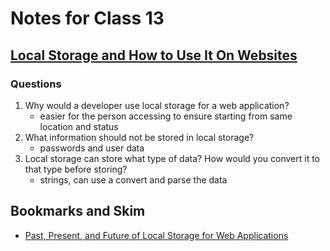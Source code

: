 # Notes for Class 13

## [Local Storage and How to Use It On Websites](https://www.smashingmagazine.com/2010/10/local-storage-and-how-to-use-it/)

### Questions

1. Why would a developer use local storage for a web application?
    * easier for the person accessing to ensure starting from same location and status
2. What information should not be stored in local storage?
    * passwords and user data
3. Local storage can store what type of data? How would you convert it to that type before storing?
    * strings, can use a convert and parse the data

## Bookmarks and Skim

* [Past, Present, and Future of Local Storage for Web Applications](http://diveinto.html5doctor.com/storage.html)
